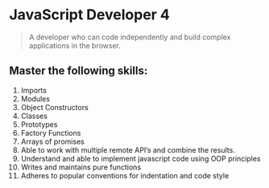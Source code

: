 # JavaScript Developer 4
> A developer who can code independently and build complex applications in the browser.

## Master the following skills:
1. Imports
2. Modules
3. Object Constructors
4. Classes
5. Prototypes
6. Factory Functions
7. Arrays of promises
8. Able to work with multiple remote API’s and combine the results.
9. Understand and able to implement javascript code using OOP principles
10. Writes and maintains pure functions
11. Adheres to popular conventions for indentation and code style